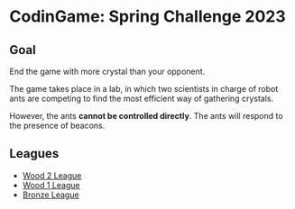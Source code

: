# CodinGame: Spring Challenge 2023

## Goal

End the game with more crystal than your opponent.

The game takes place in a lab, in which two scientists in charge of robot ants are competing to find the most efficient way of gathering crystals.

However, the ants **cannot be controlled directly**. The ants will respond to the presence of beacons.

## Leagues

- [Wood 2 League](docs/WOOD_2.md)
- [Wood 1 League](docs/WOOD_1.md)
- [Bronze League](docs/BRONZE.md)
